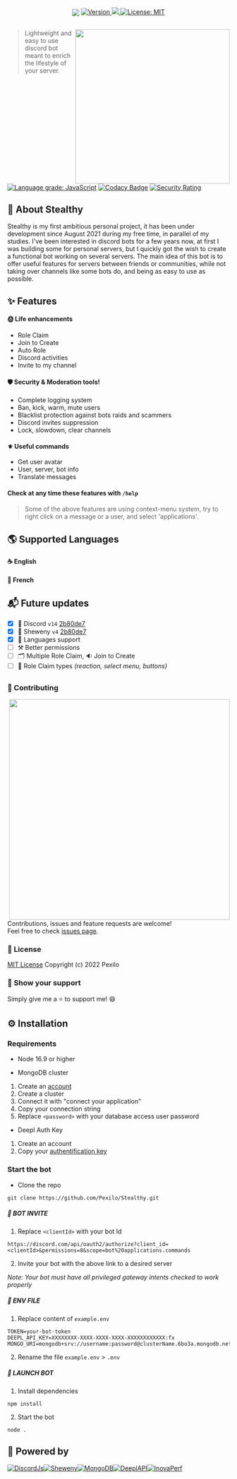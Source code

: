 <div align="center">
<img src="https://user-images.githubusercontent.com/67436391/182243493-2dbaf788-fb39-463b-bcb9-05303d7d4a7f.png" align="center">
  <a href="https://github.com/Pexilo/Stealthy/releases" target="_blank">
    <img alt="Version" src="https://img.shields.io/badge/version-1.2.0-blue.svg?cacheSeconds=2592000&style=for-the-badge" />
  </a>
  <a href="https://discord.com/api/oauth2/authorize?client_id=877249354954580059&permissions=8&scope=bot%20applications.commands" target="_blank">
    <img src="https://dcbadge.vercel.app/api/shield/877249354954580059?bot=true?&theme=blurple" />
  </a>
  <a href="https://github.com/Pexilo/Stealthy/blob/main/LICENSE" target="_blank">
    <img alt="License: MIT" src="https://img.shields.io/badge/License-MIT-blue.svg?style=for-the-badge" />
  </a>
</div>



##

<a href="https://discord.com/api/oauth2/authorize?client_id=877249354954580059&permissions=8&scope=bot%20applications.commands" target="_blank">
    <img align="right" width="350" src="https://user-images.githubusercontent.com/67436391/184276761-0a3590c3-0822-463c-b93b-f429bb3c83f8.png">
</a>

> Lightweight and easy to use discord bot meant to enrich the lifestyle of your server.

[![Language grade: JavaScript](https://img.shields.io/lgtm/grade/javascript/g/Pexilo/Stealthy.svg?logo=lgtm&logoWidth=18&color=success)](https://lgtm.com/projects/g/Pexilo/Stealthy/context:javascript)
[![Codacy Badge](https://app.codacy.com/project/badge/Grade/62ce9585dd0c42e8af7b4c11e7fe456d)](https://www.codacy.com/gh/Pexilo/Stealthy/dashboard?utm_source=github.com&utm_medium=referral&utm_content=Pexilo/Stealthy&utm_campaign=Badge_Grade)
[![Security Rating](https://sonarcloud.io/api/project_badges/measure?project=Pexilo_Stealthy&metric=security_rating)](https://sonarcloud.io/summary/new_code?id=Pexilo_Stealthy)

## 🐲 About Stealthy

Stealthy is my first ambitious personal project, it has been under development since August 2021 during my free time, in parallel of my studies. I've been interested in discord bots for a few years now, at first I was building some for personal servers, but I quickly got the wish to create a functional bot working on several servers. The main idea of this bot is to offer useful features for servers between friends or communities, while not taking over channels like some bots do, and being as easy to use as possible.

## ✨ Features

#### 🌞 Life enhancements

- Role Claim
- Join to Create
- Auto Role
- Discord activities
- Invite to my channel

#### 🛡️ Security & Moderation tools!

- Complete logging system
- Ban, kick, warm, mute users
- Blacklist protection against bots raids and scammers
- Discord invites suppression
- Lock, slowdown, clear channels

#### ⚜️ Useful commands

- Get user avatar
- User, server, bot info
- Translate messages

#### Check at any time these features with `/help`

> Some of the above features are using context-menu system, try to right click on a message or a user, and select 'applications'.

## 🌎 Supported Languages

#### ☕ English
#### 🥖 French

## 📬 Future updates

- [x] 🤖 Discord `v14` [2b80de7](https://github.com/Pexilo/Stealthy/commit/2b80de7979f529222495512d52cd9480ee326869)
- [x] 🚀 Sheweny `v4` [2b80de7](https://github.com/Pexilo/Stealthy/commit/2b80de7979f529222495512d52cd9480ee326869)
- [x] 💬 Languages support
- [ ] ⚒️ Better permissions
- [ ] 🗂️ Multiple Role Claim, 🔉 Join to Create
- [ ] 🧮 Role Claim types _(reaction, select menu, buttons)_

##
### 🤝 Contributing

<a href="https://discord.com/api/oauth2/authorize?client_id=877249354954580059&permissions=8&scope=bot%20applications.commands" target="_blank">
    <img align="right" width="500" src="https://user-images.githubusercontent.com/67436391/184276761-0a3590c3-0822-463c-b93b-f429bb3c83f8.png">
</a>

Contributions, issues and feature requests are welcome!<br />Feel free to check [issues page](https://github.com/Pexilo/Stealthy/issues).

### 📝 License

[MIT License](https://github.com/Pexilo/Stealthy/blob/main/LICENSE)
Copyright (c) 2022 Pexilo

### 👏 Show your support

Simply give me a ⭐️ to support me! 😄

## ⚙️ Installation

### Requirements

- Node 16.9 or higher

- MongoDB cluster

1. Create an [account](https://account.mongodb.com/account/login)
2. Create a cluster
3. Connect it with "connect your application"
4. Copy your connection string
5. Replace `<password>` with your database access user password

- Deepl Auth Key

1. Create an account
2. Copy your [authentification key](https://www.deepl.com/fr/account/summary)

### Start the bot

- Clone the repo

```
git clone https://github.com/Pexilo/Stealthy.git
```

##### 🤖 BOT INVITE

1. Replace `<clientId>` with your bot Id

``
https://discord.com/api/oauth2/authorize?client_id=<clientId>&permissions=8&scope=bot%20applications.commands
``

2. Invite your bot with the above link to a desired server

_Note: Your bot must have all privileged gateway intents checked to work properly_

##### 🧾 ENV FILE

1. Replace content of `example.env`

```
TOKEN=your-bot-token
DEEPL_API_KEY=XXXXXXXX-XXXX-XXXX-XXXX-XXXXXXXXXXXX:fx
MONGO_URI=mongodb+srv://username:password@clusterName.6bo3a.mongodb.net/Data
```

2. Rename the file `example.env` > `.env`

##### 🚀 LAUNCH BOT

1. Install dependencies

```
npm install
```

2. Start the bot

```
node .
```

## 🦾 Powered by

<div align="center" style="display:flex;">
    <a href="https://discord.js.org/" target="_blank">
        <img alt="DiscordJs" src="https://user-images.githubusercontent.com/67436391/179405418-a3dd9886-725b-4ed3-9ca6-d1eb73e4a67d.png" />
    </a>
    <a href="https://sheweny.js.org/" target="_blank">
        <img alt="Sheweny" src="https://user-images.githubusercontent.com/67436391/179405417-eb4c8938-5abd-4a7c-a978-cac58a06707f.png" />
    </a>
    <a href="https://www.mongodb.com/" target="_blank">
        <img alt="MongoDB" src="https://user-images.githubusercontent.com/67436391/179426484-d3fb357a-4702-4785-b0e1-7dc443923dab.jpeg" />
    </a>
        <a href="https://www.deepl.com/" target="_blank">
        <img alt="DeeplAPI" src="https://user-images.githubusercontent.com/67436391/179426610-3bcc829f-a7b1-4ce0-a437-212ab4c8b6e1.png" />
    </a>
    <a href="https://inovaperf.fr/" target="_blank">
        <img alt="InovaPerf" src="https://user-images.githubusercontent.com/67436391/179405419-b84714c9-6e66-4ac8-9b7d-fd14795f69f4.png" />
    </a>
</div>
